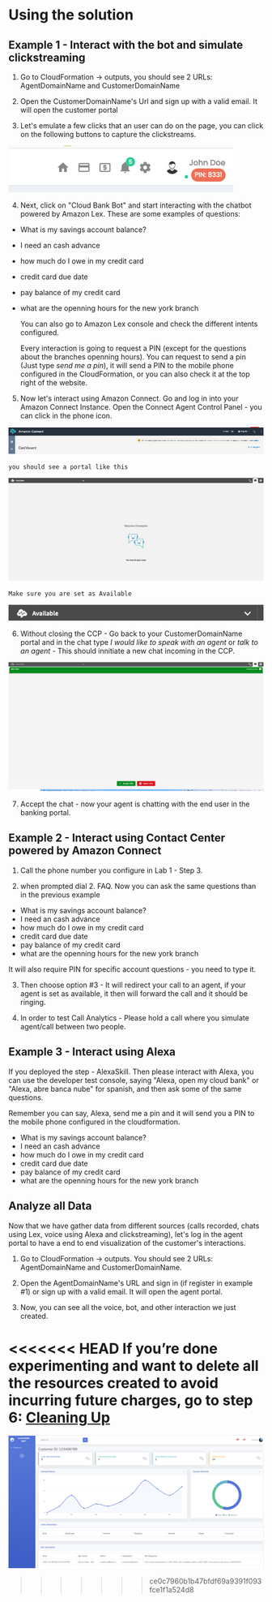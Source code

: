 # Using the solution

## Example 1 - Interact with the bot and simulate clickstreaming

1. Go to CloudFormation -> outputs, you should see 2 URLs: AgentDomainName	and CustomerDomainName

2. Open the CustomerDomainName's Url and sign up with a valid email. It will open the customer portal

3. Let's emulate a few clicks that an user can do on the page, you can click on the following buttons to capture the clickstreams.

![clickstreaming](./images/image%20(2).png)

4. Next, click on "Cloud Bank Bot" and start interacting with the chatbot powered by Amazon Lex. These are some examples of questions: 
 - What is my savings account balance?
 - I need an cash advance
 - how much do I owe in my credit card
 - credit card due date
 - pay balance of my credit card
 - what are the openning hours for the new york branch

    You can also go to Amazon Lex console and check the different intents configured.

    Every interaction is going to request a PIN (except for the questions about the branches openning hours). You can request to send a pin (Just type *send me a pin*), it will send a PIN to the mobile phone configured in the CloudFormation, or you can also check it at the top right of the website.

5. Now let's interact using Amazon Connect. Go and log in into your Amazon Connect Instance. Open the Connect Agent Control Panel - you can click in the phone icon.

![CCP](./images/Pictureccp.png)

    you should see a portal like this

![clickstreaming](./images/image%20(3).png)

    Make sure you are set as Available

![clickstreaming](./images/image%20(4).png)

6. Without closing the CCP - Go back to your CustomerDomainName portal and in the chat type *I would like to speak with an agent* or *talk to an agent* - This should innitiate a new chat incoming in the CCP.

![clickstreaming](./images/image%20(5).png)

7. Accept the chat - now your agent is chatting with the end user in the banking portal.


## Example 2 - Interact using Contact Center powered by Amazon Connect

1. Call the phone number you configure in Lab 1 - Step 3. 

2. when prompted dial 2. FAQ. Now you can ask the same questions than in the previous example 
 - What is my savings account balance?
 - I need an cash advance
 - how much do I owe in my credit card
 - credit card due date
 - pay balance of my credit card
 - what are the openning hours for the new york branch
 
 It will also require PIN for specific account questions - you need to type it.
 
 3. Then choose option #3 - It will redirect your call to an agent, if your agent is set as available, it then will forward the call and it should be ringing.
 
 4. In order to test Call Analytics - Please hold a call where you simulate agent/call between two people.

 
 ## Example 3 - Interact using Alexa

 If you deployed the step - AlexaSkill. Then please interact with Alexa, you can use the developer test console, saying "Alexa, open my cloud bank" or "Alexa, abre banca nube" for spanish, and then ask some of the same questions.

Remember you can say, Alexa, send me a pin and it will send you a PIN to the mobile phone configured in the cloudformation.

 - What is my savings account balance?
 - I need an cash advance
 - how much do I owe in my credit card
 - credit card due date
 - pay balance of my credit card
 - what are the openning hours for the new york branch
 
 
 ## Analyze all Data

Now that we have gather data from different sources (calls recorded, chats using Lex, voice using Alexa and clickstreaming), let's log in the agent portal to have a end to end visualization of the customer's interactions.

1. Go to CloudFormation -> outputs. You should see 2 URLs: AgentDomainName and CustomerDomainName.

2. Open the AgentDomainName's URL and sign in (if register in example #1) or sign up with a valid email. It will open the agent portal.

3. Now, you can see all the voice, bot, and other interaction we just created.

<<<<<<< HEAD
If you’re done experimenting and want to delete all the resources created to avoid incurring future charges, go to step 6: [Cleaning Up](../06_CleanUp/README.md)
=======
![agents-portal](./images/agentsportal.png)
>>>>>>> ce0c7960b1b47bfdf69a9391f093fce1f1a524d8
